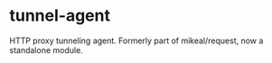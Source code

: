 ﻿tunnel-agent
============

HTTP proxy tunneling agent. Formerly part of mikeal/request, now a standalone module.
